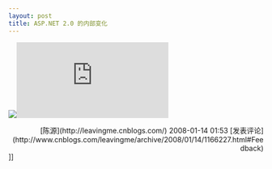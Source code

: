 ```yaml
---
layout: post
title: ASP.NET 2.0 的内部变化
---
```

![](aggbug/2042263.aspx)![](http://www.cnblogs.com/leavingme/aggbug/1166227.html)

<div align="right">[陈源](http://leavingme.cnblogs.com/) 2008-01-14 01:53 [发表评论](http://www.cnblogs.com/leavingme/archive/2008/01/14/1166227.html#Feedback)</div>]]